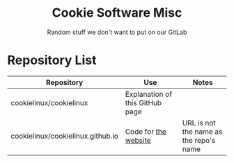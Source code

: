 <h1 align="center">Cookie Software Misc</h1>
<p align="center">Random stuff we don't want to put on our GitLab</p>

# Repository List
| Repository                        | Use                                                  | Notes                                  |
|-----------------------------------|------------------------------------------------------|----------------------------------------|
| cookielinux/cookielinux           | Explanation of this GitHub page                      |                                        |
| cookielinux/cookielinux.github.io | Code for [the website](https://www.cookielinux.org)  | URL is not the name as the repo's name |
